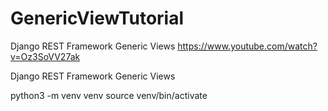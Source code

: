 # GenericViewTutorial


Django REST Framework Generic Views 
https://www.youtube.com/watch?v=Oz3SoVV27ak



Django REST Framework Generic Views 



python3 -m venv venv
source venv/bin/activate








